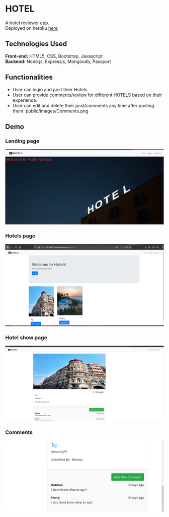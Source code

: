 # HOTEL
A hotel reviewer app.<br>
Deployed on heroku <a href ="https://lit-shelf-37160.herokuapp.com/">here</a>

## Technologies Used
**Front-end:** HTML5, CSS, Bootstrap, Javascript<br>
**Backend:** Node.js, Expressjs, Mongoodb, Passport<br>

## Functionalities
* User can login and post their Hotels.
* User can provide comments/review for different HOTELS based on their experience.
* User can edit and delete their post/comments any time after posting them.
public/images/Comments.png
## Demo
### Landing page
![Landing page](public/images/landing.png "Landing page")


### Hotels page

![HOTELS]( public/images/Hotels.png "Hotels")

### Hotel show page

![Hotel](public/images/Hotel.png "hotel")

### Comments
![Comments](public/images/Comments.png "Comments")
